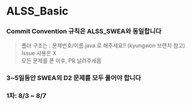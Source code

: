 # ALSS_Basic

### Commit Convention 규칙은 ALSS_SWEA와 동일합니다 
> 폴더 구조는 : 문제번호/이름.java 로 해주세요!!  (kyungwon 브랜치 참고) <br>
> Issue 사용은 X <br>
> 모든 문제를 푼 이후, PR 날려주세욥

### 3~5일동안 SWEA의 D2 문제를 모두 풀어야 합니다
### 1차: 8/3 ~ 8/7
